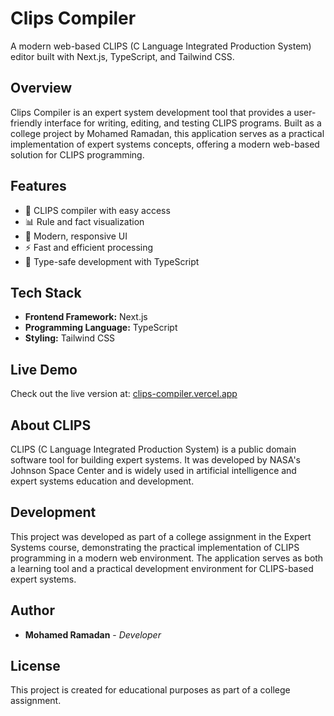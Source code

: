 # Clips Compiler

A modern web-based CLIPS (C Language Integrated Production System) editor built with Next.js, TypeScript, and Tailwind CSS.

## Overview

Clips Compiler is an expert system development tool that provides a user-friendly interface for writing, editing, and testing CLIPS programs. Built as a college project by Mohamed Ramadan, this application serves as a practical implementation of expert systems concepts, offering a modern web-based solution for CLIPS programming.

## Features

- 📝 CLIPS compiler with easy access
- 📊 Rule and fact visualization
- 🎨 Modern, responsive UI
- ⚡ Fast and efficient processing
- 🎯 Type-safe development with TypeScript

## Tech Stack

- **Frontend Framework:** Next.js
- **Programming Language:** TypeScript
- **Styling:** Tailwind CSS

## Live Demo

Check out the live version at: [clips-compiler.vercel.app](https://clips-compiler.vercel.app)

## About CLIPS

CLIPS (C Language Integrated Production System) is a public domain software tool for building expert systems. It was developed by NASA's Johnson Space Center and is widely used in artificial intelligence and expert systems education and development.

## Development

This project was developed as part of a college assignment in the Expert Systems course, demonstrating the practical implementation of CLIPS programming in a modern web environment. The application serves as both a learning tool and a practical development environment for CLIPS-based expert systems.

## Author

- **Mohamed Ramadan** - _Developer_

## License

This project is created for educational purposes as part of a college assignment.
